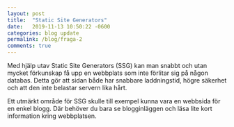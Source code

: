 ```yaml
---
layout: post
title:  "Static Site Generators"
date:   2019-11-13 10:50:22 -0600
categories: blog update
permalink: /blog/fraga-2
comments: true
---
```


Med hjälp utav Static Site Generators (SSG) kan man snabbt och utan mycket förkunskap få upp en webbplats som inte förlitar sig på någon databas. Detta gör att sidan både har snabbare laddningstid, högre säkerhet och att den inte belastar servern lika hårt.

Ett utmärkt område för SSG skulle till exempel kunna vara en webbsida för en enkel blogg. Där behöver du bara se blogginläggen och läsa lite kort information kring webbplatsen.

